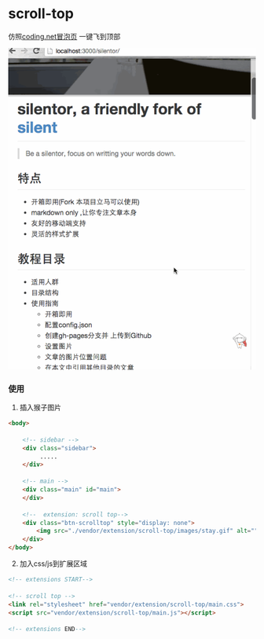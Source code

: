 scroll-top
==========

仿照[coding.net冒泡页]() 一键飞到顶部

![GIF](gif2.gif)

### 使用

1. 插入猴子图片

```html 
<body>

    <!-- sidebar -->
    <div class="sidebar">
         .....
    </div>

    <!-- main -->
    <div class="main" id="main">
    </div>

    <!--  extension: scroll top-->
    <div class="btn-scrolltop" style="display: none">
        <img src="./vendor/extension/scroll-top/images/stay.gif" alt="">    
    </div>
</body>
```

2. 加入css/js到扩展区域

```html
<!-- extensions START-->

<!-- scroll top -->
<link rel="stylesheet" href="vendor/extension/scroll-top/main.css">
<script src="vendor/extension/scroll-top/main.js"></script> 

<!-- extensions END-->
```